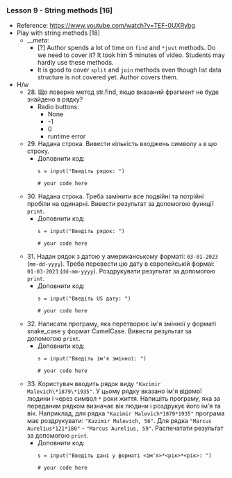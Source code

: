 ### Lesson 9 - String methods [16]
- Reference: https://www.youtube.com/watch?v=TEF-0UXRybg
- Play with string methods [18]
  - ___meta_:
    - [?] Author spends a lot of time on `find` and `*just` methods. Do we need to cover it? It took him 5 minutes of video. Students may hardly use these methods. 
    - It is good to cover `split` and `join` methods even though list data structure is not covered yet. Author covers them.
- H/w
  - 28\. Що поверне метод str.find, якщо вказаний фрагмент не буде знайдено в рядку?
    - Radio buttons:
      - None
      - -1
      - 0
      - runtime error
  - 29\. Надана строка. Вивести кількість входжень символу `a` в цю строку.
    - Доповнити код:
      ```
      s = input("Введіть рядок: ")
      
      # your code here
      ```
  - 30\. Надана строка. Треба замінити все подвійні та потрійні пробіли на одинарні. Вивести результат за допомогою функції `print`. 
    - Доповнити код:
      ```
      s = input("Введіть рядок: ")
        
      # your code here
      ```
  - 31\. Надан рядок з датою у американському форматі: `03-01-2023` (`mm-dd-yyyy`). Треба перевести цю дату в європейській формаі: `01-03-2023` (`dd-mm-yyyy`). Роздрукувати результат за допомогою `print`.
      - Доповнити код:
        ```
        s = input("Введіть US дату: ")
            
        # your code here
        ```
  - 32\. Написати програму, яка перетворює ім'я змінної у форматі snake_case у формат CamelCase. Вивести результат за допомогою `print`.
      - Доповнити код:
        ```
        s = input("Введіть ім'я змінної: ")
            
        # your code here
        ```
  - 33\. Користувач вводить рядок виду `"Kazimir Malevich\*1879\*1935"`. У цьому рядку вказано ім'я відомої людини і через символ `*` роки життя. Напишіть програму, яка за переданим рядком визначає вік людини і роздрукує його ім'я та вік. Наприклад, для рядка `"Kazimir Malevich*1879*1935"` програма має роздрукувати: `"Kazimir Malevich, 56"`. Для рядка `"Marcus Aurelius*121*180"` - `"Marcus Aurelius, 59"`. Распечатати результат за допомогою `print`.
      - Доповнити код:
        ```
        s = input("Введіть дані у форматі <ім'я>*<рік>*<рік>: ")
            
        # your code here
        ```